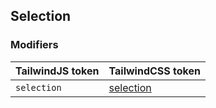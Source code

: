 ## Selection

### Modifiers

| TailwindJS token | TailwindCSS token |
| ----- | ----- |
| `selection` | [selection](https://tailwindcss.com/docs/hover-focus-and-other-states#selection) |